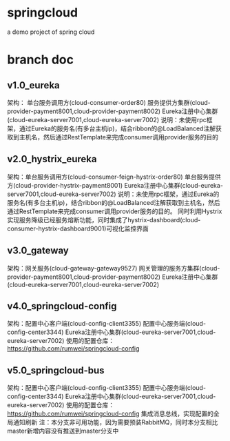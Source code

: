 # springcloud
a demo project of spring cloud

# branch doc
## v1.0_eureka
架构：
单台服务调用方(cloud-consumer-order80)
服务提供方集群(cloud-provider-payment8001,cloud-provider-payment8002)
Eureka注册中心集群(cloud-eureka-server7001,cloud-eureka-server7002)
说明：未使用rpc框架，通过Eureka的服务名(有多台主机ip)，结合ribbon的@LoadBalanced注解获取到主机名，然后通过RestTemplate来完成consumer调用provider服务的目的
## v2.0_hystrix_eureka
架构：单台服务调用方(cloud-consumer-feign-hystrix-order80) 单台服务提供方(cloud-provider-hystrix-payment8001) Eureka注册中心集群(cloud-eureka-server7001,cloud-eureka-server7002) 说明：未使用rpc框架，通过Eureka的服务名(有多台主机ip)，结合ribbon的@LoadBalanced注解获取到主机名，然后通过RestTemplate来完成consumer调用provider服务的目的。
同时利用Hystrix实现服务降级已经服务熔断功能，同时集成了hystrix-dashboard(cloud-consumer-hystrix-dashboard9001)可视化监控界面
## v3.0_gateway
架构：网关服务(cloud-gateway-gateway9527) 网关管理的服务方集群(cloud-provider-payment8001,cloud-provider-payment8002) Eureka注册中心集群(cloud-eureka-server7001,cloud-eureka-server7002)
## v4.0_springcloud-config
架构：配置中心客户端(cloud-config-client3355) 配置中心服务端(cloud-config-center3344) Eureka注册中心集群(cloud-eureka-server7001,cloud-eureka-server7002)
使用的配置仓库：https://github.com/rumwei/springcloud-config
## v5.0_springcloud-bus
架构：配置中心客户端(cloud-config-client3355) 配置中心服务端(cloud-config-center3344) Eureka注册中心集群(cloud-eureka-server7001,cloud-eureka-server7002)
使用的配置仓库：https://github.com/rumwei/springcloud-config
集成消息总线，实现配置的全局通知刷新
注：本分支非可用功能，因为需要预装RabbitMQ，同时本分支相比master新增内容没有推送到master分支中
